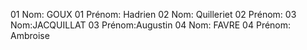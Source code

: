﻿01 Nom: GOUX
01 Prénom: Hadrien
02 Nom: Quilleriet
02 Prénom:
03 Nom:JACQUILLAT
03 Prénom:Augustin
04 Nom: FAVRE
04 Prénom: Ambroise
